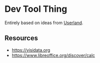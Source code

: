 # Dev Tool Thing
Entirely based on ideas from [Userland](https://www.youtube.com/watch?v=gla830WPBVU).

## Resources
- https://visidata.org
- https://www.libreoffice.org/discover/calc
